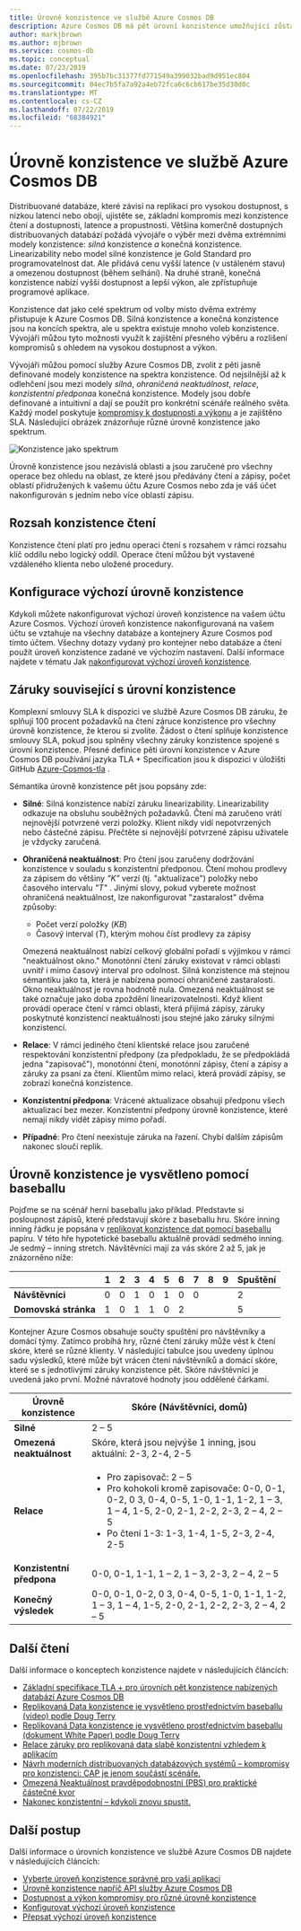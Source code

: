 ```yaml
---
title: Úrovně konzistence ve službě Azure Cosmos DB
description: Azure Cosmos DB má pět úrovní konzistence umožňující zůstatek konečnou konzistencí, dostupností a latencí kompromisy.
author: markjbrown
ms.author: mjbrown
ms.service: cosmos-db
ms.topic: conceptual
ms.date: 07/23/2019
ms.openlocfilehash: 395b7bc31377fd771549a399032bad9d951ec804
ms.sourcegitcommit: 04ec7b5fa7a92a4eb72fca6c6cb617be35d30d0c
ms.translationtype: MT
ms.contentlocale: cs-CZ
ms.lasthandoff: 07/22/2019
ms.locfileid: "68384921"
---
```

# <a name="consistency-levels-in-azure-cosmos-db"></a>Úrovně konzistence ve službě Azure Cosmos DB

Distribuované databáze, které závisí na replikaci pro vysokou dostupnost, s nízkou latencí nebo obojí, ujistěte se, základní kompromis mezi konzistence čtení a dostupnosti, latence a propustnosti. Většina komerčně dostupných distribuovaných databází požádá vývojáře o výběr mezi dvěma extrémními modely konzistence: *silná* konzistence *a* konečná konzistence. Linearizability nebo model silné konzistence je Gold Standard pro programovatelnost dat. Ale přidává cenu vyšší latence (v ustáleném stavu) a omezenou dostupnost (během selhání). Na druhé straně, konečná konzistence nabízí vyšší dostupnost a lepší výkon, ale zpřístupňuje programové aplikace. 

Konzistence dat jako celé spektrum od volby místo dvěma extrémy přistupuje k Azure Cosmos DB. Silná konzistence a konečná konzistence jsou na koncích spektra, ale u spektra existuje mnoho voleb konzistence. Vývojáři můžou tyto možnosti využít k zajištění přesného výběru a rozlišení kompromisů s ohledem na vysokou dostupnost a výkon. 

Vývojáři můžou pomocí služby Azure Cosmos DB, zvolit z pěti jasně definované modely konzistence na spektra konzistence. Od nejsilnější až k odlehčení jsou mezi modely *silná*, *ohraničená neaktuálnost*, *relace*, *konzistentní předpona*a konečná konzistence. Modely jsou dobře definované a intuitivní a dají se použít pro konkrétní scénáře reálného světa. Každý model poskytuje [kompromisy k dostupnosti a výkonu](consistency-levels-tradeoffs.md) a je zajištěno SLA. Následující obrázek znázorňuje různé úrovně konzistence jako spektrum.

![Konzistence jako spektrum](./media/consistency-levels/five-consistency-levels.png)

Úrovně konzistence jsou nezávislá oblasti a jsou zaručené pro všechny operace bez ohledu na oblast, ze které jsou předávány čtení a zápisy, počet oblastí přidružených k vašemu účtu Azure Cosmos nebo zda je váš účet nakonfigurován s jedním nebo více oblastí zápisu.

## <a name="scope-of-the-read-consistency"></a>Rozsah konzistence čtení

Konzistence čtení platí pro jednu operaci čtení s rozsahem v rámci rozsahu klíč oddílu nebo logický oddíl. Operace čtení můžou být vystavené vzdáleného klienta nebo uložené procedury.

## <a name="configure-the-default-consistency-level"></a>Konfigurace výchozí úrovně konzistence

Kdykoli můžete nakonfigurovat výchozí úroveň konzistence na vašem účtu Azure Cosmos. Výchozí úroveň konzistence nakonfigurovaná na vašem účtu se vztahuje na všechny databáze a kontejnery Azure Cosmos pod tímto účtem. Všechny dotazy vydaný pro kontejner nebo databáze a čtení použít úroveň konzistence zadané ve výchozím nastavení. Další informace najdete v tématu Jak [nakonfigurovat výchozí úroveň konzistence](how-to-manage-consistency.md#configure-the-default-consistency-level).

## <a name="guarantees-associated-with-consistency-levels"></a>Záruky související s úrovní konzistence

Komplexní smlouvy SLA k dispozici ve službě Azure Cosmos DB záruku, že splňují 100 procent požadavků na čtení záruce konzistence pro všechny úrovně konzistence, že kterou si zvolíte. Žádost o čtení splňuje konzistence smlouvy SLA, pokud jsou splněny všechny záruky konzistence spojené s úrovní konzistence. Přesné definice pěti úrovní konzistence v Azure Cosmos DB používání jazyka TLA + Specification jsou k dispozici v úložišti GitHub [Azure-Cosmos-tla](https://github.com/Azure/azure-cosmos-tla) .

Sémantika úrovně konzistence pět jsou popsány zde:

- **Silné**: Silná konzistence nabízí záruku linearizability. Linearizability odkazuje na obsluhu souběžných požadavků. Čtení má zaručeno vrátí nejnovější potvrzené verzi položky. Klient nikdy vidí nepotvrzených nebo částečné zápisu. Přečtěte si nejnovější potvrzené zápisu uživatele je vždycky zaručená.

- **Ohraničená neaktuálnost**: Pro čtení jsou zaručeny dodržování konzistence v souladu s konzistentní předponou. Čtení mohou prodlevy za zápisem do většiny *"K"* verzí (tj. "aktualizace") položky nebo časového intervalu *"T"* . Jinými slovy, pokud vyberete možnost ohraničená neaktuálnost, lze nakonfigurovat "zastaralost" dvěma způsoby: 

  * Počet verzí položky (*KB*)
  * Časový interval (*T*), kterým mohou číst prodlevy za zápisy 

  Omezená neaktuálnost nabízí celkový globální pořadí s výjimkou v rámci "neaktuálnost okno." Monotónní čtení záruky existovat v rámci oblasti uvnitř i mimo časový interval pro odolnost. Silná konzistence má stejnou sémantiku jako ta, která je nabízena pomocí ohraničené zastaralosti. Okno neaktuálnost je rovna hodnotě nula. Omezená neaktuálnost se také označuje jako doba zpoždění linearizovatelnosti. Když klient provádí operace čtení v rámci oblasti, která přijímá zápisy, záruky poskytnuté konzistencí neaktuálnosti jsou stejné jako záruky silnými konzistencí.

- **Relace**:  V rámci jediného čtení klientské relace jsou zaručené respektování konzistentní předpony (za předpokladu, že se předpokládá jedna "zapisovač"), monotónní čtení, monotónní zápisy, čtení a zápisy a záruky za psaní za čtení. Klientům mimo relaci, která provádí zápisy, se zobrazí konečná konzistence.

- **Konzistentní předpona**: Vrácené aktualizace obsahují předponu všech aktualizací bez mezer. Konzistentní předpony úrovně konzistence, které nemají nikdy vidět zápisy mimo pořadí.

- **Případné**: Pro čtení neexistuje záruka na řazení. Chybí dalším zápisům nakonec sloučí replik.

## <a name="consistency-levels-explained-through-baseball"></a>Úrovně konzistence je vysvětleno pomocí baseballu

Pojďme se na scénář herní baseballu jako příklad. Představte si posloupnost zápisů, které představují skóre z baseballu hru. Skóre inning inning řádku je popsána v [replikovat konzistence dat pomocí baseballu](https://www.microsoft.com/en-us/research/wp-content/uploads/2011/10/ConsistencyAndBaseballReport.pdf) papíru. V této hře hypotetické baseballu aktuálně provádí sedmého inning. Je sedmý – inning stretch. Návštěvníci mají za vás skóre 2 až 5, jak je znázorněno níže:

| | **1** | **2** | **3** | **4** | **5** | **6** | **7** | **8** | **9** | **Spuštění** |
| - | - | - | - | - | - | - | - | - | - | - |
| **Návštěvníci** | 0 | 0 | 1 | 0 | 1 | 0 | 0 |  |  | 2 |
| **Domovská stránka** | 1 | 0 | 1 | 1 | 0 | 2 |  |  |  | 5 |

Kontejner Azure Cosmos obsahuje součty spuštění pro návštěvníky a domácí týmy. Zatímco probíhá hry, různé čtení záruky může vést k čtení skóre, které se různé klienty. V následující tabulce jsou uvedeny úplnou sadu výsledků, které může být vrácen čtení návštěvníků a domácí skóre, které se s jednotlivými záruky konzistence pět. Skóre návštěvníci je uvedená jako první. Možné návratové hodnoty jsou oddělené čárkami.

| **Úrovně konzistence** | **Skóre (Návštěvníci, domů)** |
| - | - |
| **Silné** | 2 – 5 |
| **Omezená neaktuálnost** | Skóre, která jsou nejvýše 1 inning, jsou aktuální: 2-3, 2-4, 2-5 |
| **Relace** | <ul><li>Pro zapisovač: 2 – 5</li><li> Pro kohokoli kromě zapisovače: 0-0, 0-1, 0-2, 0 3, 0-4, 0-5, 1-0, 1-1, 1-2, 1 – 3, 1 – 4, 1-5, 2-0, 2-1, 2-2, 2-3, 2 – 4, 2 – 5</li><li>Po čtení 1-3: 1-3, 1-4, 1-5, 2-3, 2-4, 2-5</li> |
| **Konzistentní předpona** | 0-0, 0-1, 1-1, 1 – 2, 1 – 3, 2-3, 2 – 4, 2 – 5 |
| **Konečný výsledek** | 0-0, 0-1, 0-2, 0 3, 0-4, 0-5, 1-0, 1-1, 1-2, 1 – 3, 1 – 4, 1-5, 2-0, 2-1, 2-2, 2-3, 2 – 4, 2 – 5 |

## <a name="additional-reading"></a>Další čtení

Další informace o konceptech konzistence najdete v následujících článcích:

- [Základní specifikace TLA + pro úrovních pět konzistence nabízených databází Azure Cosmos DB](https://github.com/Azure/azure-cosmos-tla)
- [Replikovaná Data konzistence je vysvětleno prostřednictvím baseballu (video) podle Doug Terry](https://www.youtube.com/watch?v=gluIh8zd26I)
- [Replikovaná Data konzistence je vysvětleno prostřednictvím baseballu (dokument White Paper) podle Doug Terry](https://www.microsoft.com/en-us/research/publication/replicated-data-consistency-explained-through-baseball/?from=http%3A%2F%2Fresearch.microsoft.com%2Fpubs%2F157411%2Fconsistencyandbaseballreport.pdf)
- [Relace záruky pro replikovaná data slabě konzistentní vzhledem k aplikacím](https://dl.acm.org/citation.cfm?id=383631)
- [Návrh moderních distribuovaných databázových systémů – kompromisy pro konzistenci: CAP je jenom součástí scénáře.](https://www.computer.org/csdl/magazine/co/2012/02/mco2012020037/13rRUxjyX7k)
- [Omezená Neaktuálnost pravděpodobnostní (PBS) pro praktické částečné kvor](https://vldb.org/pvldb/vol5/p776_peterbailis_vldb2012.pdf)
- [Nakonec konzistentní – kdykoli znovu spustit.](https://www.allthingsdistributed.com/2008/12/eventually_consistent.html)

## <a name="next-steps"></a>Další postup

Další informace o úrovních konzistence ve službě Azure Cosmos DB najdete v následujících článcích:

* [Vyberte úroveň konzistence správné pro vaši aplikaci](consistency-levels-choosing.md)
* [Úrovně konzistence napříč API služby Azure Cosmos DB](consistency-levels-across-apis.md)
* [Dostupnost a výkon kompromisy pro různé úrovně konzistence](consistency-levels-tradeoffs.md)
* [Konfigurovat výchozí úroveň konzistence](how-to-manage-consistency.md#configure-the-default-consistency-level)
* [Přepsat výchozí úroveň konzistence](how-to-manage-consistency.md#override-the-default-consistency-level)

